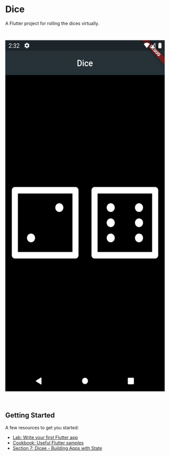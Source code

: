 # Dice

A Flutter project for rolling the dices virtually.

<br/>
<p align="start">
  <img width="540" height="1110" src="./images/screenshots/Screenshot_1.png">
</p>
<br/>

## Getting Started

A few resources to get you started:

- [Lab: Write your first Flutter app](https://flutter.dev/docs/get-started/codelab)
- [Cookbook: Useful Flutter samples](https://flutter.dev/docs/cookbook)
- [Section 7: Dicee - Building Apps with State](https://github.com/londonappbrewery/Flutter-Course-Resources#section-7-dicee---building-apps-with-state)

